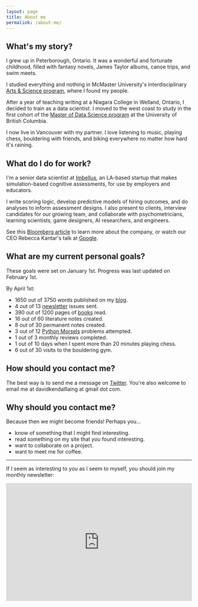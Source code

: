 ```yaml
---
layout: page
title: About me
permalink: /about-me/
---
```


## What's my story?

I grew up in Peterborough, Ontario. It was a wonderful and fortunate childhood, filled with fantasy novels, James Taylor albums, canoe trips, and swim meets.

I studied everything and nothing in McMaster University's interdisciplinary [Arts & Science program](https://en.wikipedia.org/wiki/McMaster_Arts_and_Science), where I found my people.

After a year of teaching writing at a Niagara College in Welland, Ontario, I decided to train as a data scientist. I moved to the west coast to study in the first cohort of the [Master of Data Science program](https://masterdatascience.ubc.ca/) at the University of British Columbia.

I now live in Vancouver with my partner. I love listening to music, playing chess, bouldering with friends, and biking everywhere no matter how hard it's raining.

## What do I do for work?

I'm a senior data scientist at [Imbellus](https://imbellus.com/), an LA-based startup that makes simulation-based cognitive assessments, for use by employers and educators.

I write scoring logic, develop predictive models of hiring outcomes, and do analyses to inform assessment designs. I also present to clients, interview candidates for our growing team, and collaborate with psychometricians, learning scientists, game designers, AI researchers, and engineers.

See this [Bloomberg article](https://www.bloomberg.com/news/features/2019-03-19/a-harvard-dropout-s-plan-to-fix-college-admissions-with-video-games) to learn more about the company, or watch our CEO Rebecca Kantar's talk at [Google](youtube.com/watch?v=JoTlMNamSAg).

## What are my current personal goals?

These goals were set on January 1st. Progress was last updated on February 1st. 

By April 1st:

- 1650 out of 3750 words published on my [blog](https://davidklaing.com/archive).
- 4 out of 13 [newsletter](https://davidlaing.substack.com/) issues sent.
- 390 out of 1200 pages of [books](https://davidklaing.com/reading-pipeline/) read.
- 16 out of 60 literature notes created.
- 8 out of 30 permanent notes created.
- 3 out of 12 [Python Morsels](pythonmorsels.com) problems attempted.
- 1 out of 3 monthly reviews completed.
- 1 out of 10 days when I spent more than 20 minutes playing chess.
- 6 out of 30 visits to the bouldering gym.

## How should you contact me?

The best way is to send me a message on [Twitter](https://twitter.com/davidklaing). You're also welcome to email me at davidkendalllaing at gmail dot com.

## Why should you contact me?

Because then we might become friends! Perhaps you...

* know of something that I might find interesting.
* read something on my site that _you_ found interesting.
* want to collaborate on a project.
* want to meet me for coffee.

---------------------------

If I seem as interesting to you as I seem to myself, you should join my monthly newsletter:

<iframe width="100%" height="320" src="https://davidlaing.substack.com/embed" frameborder="0" scrolling="no"></iframe>